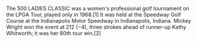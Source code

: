 The 500 LADIES CLASSIC was a women's professional golf tournament on the LPGA Tour, played only in 1968.[1] It was held at the Speedway Golf Course at the Indianapolis Motor Speedway in Indianapolis, Indiana. Mickey Wright won the event at 212 (−4), three strokes ahead of runner-up Kathy Whitworth; it was her 80th tour win.[2]
